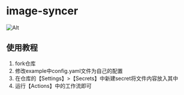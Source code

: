 ﻿# image-syncer
 
![Alt](https://repobeats.axiom.co/api/embed/9d415bf247ba7e71729fa0e3eee8c29f0e885ec9.svg "Repobeats analytics image")

## 使用教程

1. fork仓库
2. 修改example中config.yaml文件为自己的配置
3. 在仓库的【Settings】>【Secrets】中新建secret将文件内容放入其中
4. 运行【Actions】中的工作流即可
